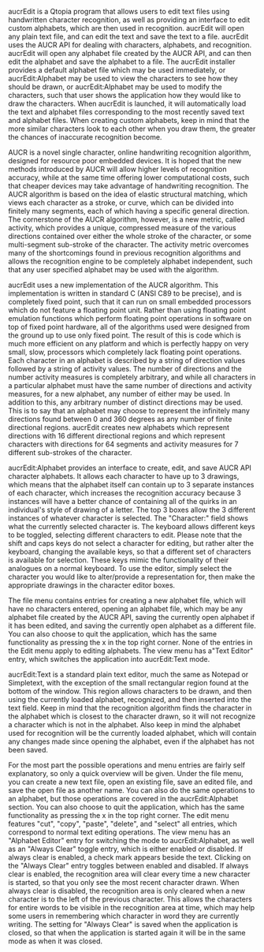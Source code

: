 aucrEdit is a Qtopia program that allows users to edit text files using handwritten character recognition, as well as providing an interface to edit custom alphabets, which are then used in recognition.  aucrEdit will open any plain text file, and can edit the text and save the text to a file.  aucrEdit uses the AUCR API for dealing with characters, alphabets, and recognition.  aucrEdit will open any alphabet file created by the AUCR API, and can then edit the alphabet and save the alphabet to a file.  The aucrEdit installer provides a default alphabet file which may be used immediately, or aucrEdit:Alphabet may be used to view the characters to see how they should be drawn, or aucrEdit:Alphabet may be used to modify the characters, such that user shows the application how they would like to draw the characters.  When aucrEdit is launched, it will automatically load the text and alphabet files corresponding to the most recently saved text and alphabet files.  When creating custom alphabets, keep in mind that the more similar characters look to each other when you draw them, the greater the chances of inaccurate recognition become.

AUCR is a novel single character, online handwriting recognition algorithm, designed for resource poor embedded devices.  It is hoped that the new methods introduced by AUCR will allow higher levels of recognition accuracy, while at the same time offering lower computational costs, such that cheaper devices may take advantage of handwriting recognition.  The AUCR algorithm is based on the idea of elastic structural matching, which views each character as a stroke, or curve, which can be divided into finitely many segments, each of which having a specific general direction.  The cornerstone of the AUCR algorithm, however, is a new metric, called activity, which provides a unique, compressed measure of the various directions contained over either the whole stroke of the character, or some multi-segment sub-stroke of the character.  The activity metric overcomes many of the shortcomings found in previous recognition algorithms and allows the recognition engine to be completely alphabet independent, such that any user specified alphabet may be used with the algorithm.

aucrEdit uses a new implementation of the AUCR algorithm.  This implementation is written in standard C (ANSI C89 to be precise), and is completely fixed point, such that it can run on small embedded processors which do not feature a floating point unit.  Rather than using floating point emulation functions which perform floating point operations in software on top of fixed point hardware, all of the algorithms used were designed from the ground up to use only fixed point.  The result of this is code which is much more efficient on any platform and which is perfectly happy on very small, slow, processors which completely lack floating point operations.  Each character in an alphabet is described by a string of direction values followed by a string of activity values.  The number of directions and the number activity measures is completely arbitrary, and while all characters in a particular alphabet must have the same number of directions and activity measures, for a new alphabet, any number of either may be used.  In addition to this, any arbitrary number of distinct directions may be used.  This is to say that an alphabet may choose to represent the infinitely many directions found between 0 and 360 degrees as any number of finite directional regions.  aucrEdit creates new alphabets which represent directions with 16 different directional regions and which represent characters with directions for 64 segments and activity measures for 7 different sub-strokes of the character.

aucrEdit:Alphabet provides an interface to create, edit, and save AUCR API character alphabets.  It allows each character to have up to 3 drawings, which means that the alphabet itself can contain up to 3 separate instances of each character, which increases the recognition accuracy because 3 instances will have a better chance of containing all of the quirks in an individual's style of drawing of a letter.  The top 3 boxes allow the 3 different instances of whatever character is selected.  The "Character:" field shows what the currently selected character is.  The keyboard allows different keys to be toggled, selecting different characters to edit.  Please note that the shift and caps keys do not select a character for editing, but rather alter the keyboard, changing the available keys, so that a different set of characters is available for selection.  These keys mimic the functionality of their analogues on a normal keyboard.  To use the editor, simply select the character you would like to alter/provide a representation for, then make the appropriate drawings in the character editor boxes.

The file menu contains entries for creating a new alphabet file, which will have no characters entered, opening an alphabet file, which may be any alphabet file created by the AUCR API, saving the currently open alphabet if it has been edited, and saving the currently open alphabet as a different file. You can also choose to quit the application, which has the same functionality as pressing the x in the top right corner. None of the entries in the Edit menu apply to editing alphabets. The view menu has a"Text Editor" entry, which switches the application into aucrEdit:Text mode.

aucrEdit:Text is a standard plain text editor, much the same as Notepad or Simpletext, with the exception of the small rectangular region found at the bottom of the window.  This region allows characters to be drawn, and then using the currently loaded alphabet, recognized, and then inserted into the text field.  Keep in mind that the recognition algorithm finds the character in the alphabet which is closest to the character drawn, so it will not recognize a character which is not in the alphabet.  Also keep in mind the alphabet used for recognition will be the currently loaded alphabet, which will contain any changes made since opening the alphabet, even if the alphabet has not been saved.

For the most part the possible operations and menu entries are fairly self explanatory, so only a quick overview will be given.  Under the file menu, you can create a new text file, open an existing file, save an edited file, and save the open file as another name.  You can also do the same operations to an alphabet, but those operations are covered in the aucrEdit:Alphabet section.  You can also choose to quit the application, which has the same functionality as pressing the x in the top right corner.  The edit menu features "cut", "copy", "paste", "delete", and "select" all entries, which correspond to normal text editing operations.  The view menu has an "Alphabet Editor" entry for switching the mode to aucrEdit:Alphabet, as well as an "Always Clear" toggle entry, which is either enabled or disabled.  If always clear is enabled, a check mark appears beside the text.  Clicking on the "Always Clear" entry toggles between enabled and disabled.  If always clear is enabled, the recognition area will clear every time a new character is started, so that you only see the most recent character drawn.  When always clear is disabled, the recognition area is only cleared when a new character is to the left of the previous character.  This allows the characters for entire words to be visible in the recognition area at time, which may help some users in remembering which character in word they are currently writing.  The setting for "Always Clear" is saved when the application is closed, so that when the application is started again it will be in the same mode as when it was closed.